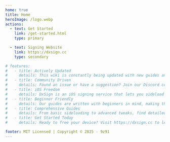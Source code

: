 ```yaml
---
home: true
title: Home
heroImage: /logo.webp
actions:
  - text: Get Started
    link: /get-started.html
    type: primary

  - text: Signing Website
    link: https://dxsign.cc
    type: secondary

# features:
#   - title: Actively Updated
#     details: This wiki is constantly being updated with new guides and information. Some content may become outdated as iOS and sideloading methods evolve.
#   - title: Community Driven
#     details: Found an issue or have a suggestion? Join our Discord community to report problems or contribute directly to improve the wiki.
#   - title: iOS Freedom
#     details: DxSign is an iOS signing service that lets you sideload apps without Apple's restrictions, giving you more control over your device.
#   - title: Beginner Friendly
#     details: Our guides are written with beginners in mind, making the sideloading process accessible to everyone regardless of technical experience.
#   - title: Comprehensive Guides
#     details: From basic sideloading to advanced tweaks, find detailed step-by-step instructions for various iOS customizations.
#   - title: Get Started Today
#     details: Ready to free your device? Visit https://dxsign.cc to learn more about our signing services and begin your iOS customization journey.

footer: MIT Licensed | Copyright © 2025 - 9z91
---
```

